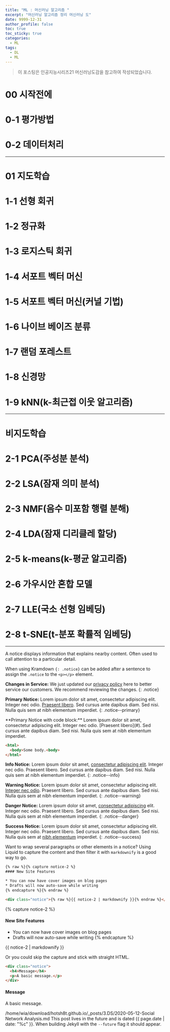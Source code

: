 ```yaml
---
title: "ML : 머신러닝 알고리즘 "
excerpt: "머신러닝 알고리즘 정리 머신러닝 도" 
date: 9999-12-31
author_profile: false
toc: true
toc_sticky: true
categories:
  - ML
tags:
  - DL
  - ML
---
```

> 이 포스팅은 인공지능시리즈21 머신러닝도감을 참고하여 작성되었습니다. 

# 00 시작전에
# 0-1 평가방법
# 0-2 데이터처리

----

# 01 지도학습

# 1-1 선형 회귀

# 1-2 정규화

# 1-3 로지스틱 회귀

# 1-4 서포트 벡터 머신

# 1-5 서포트 벡터 머신(커널 기법)

# 1-6 나이브 베이즈 분류

# 1-7 랜덤 포레스트

# 1-8 신경망

# 1-9 kNN(k-최근접 이웃 알고리즘)

----

# 비지도학습
# 2-1 PCA(주성분 분석)  
# 2-2 LSA(잠재 의미 분석)  
# 2-3 NMF(음수 미포함 행렬 분해)  
# 2-4 LDA(잠재 디리클레 할당)  
# 2-5 k-means(k-평균 알고리즘)  
# 2-6 가우시안 혼합 모델  
# 2-7 LLE(국소 선형 임베딩)  
# 2-8 t-SNE(t-분포 확률적 임베딩)  

----


A notice displays information that explains nearby content. Often used to call attention to a particular detail.

When using Kramdown `{: .notice}` can be added after a sentence to assign the `.notice` to the `<p></p>` element. 

**Changes in Service:** We just updated our [privacy policy](#) here to better service our customers. We recommend reviewing the changes.
{: .notice}

**Primary Notice:** Lorem ipsum dolor sit amet, consectetur adipiscing elit. Integer nec odio. [Praesent libero](#). Sed cursus ante dapibus diam. Sed nisi. Nulla quis sem at nibh elementum imperdiet.
{: .notice--primary}

<div class="notice--primary" markdown="1">
**Primary Notice with code block:** Lorem ipsum dolor sit amet, consectetur adipiscing elit. Integer nec odio. [Praesent libero](#). Sed cursus ante dapibus diam. Sed nisi. Nulla quis sem at nibh elementum imperdiet.

```html
<html>
  <body>Some body.<body>
</html>
```
</div>

**Info Notice:** Lorem ipsum dolor sit amet, [consectetur adipiscing elit](#). Integer nec odio. Praesent libero. Sed cursus ante dapibus diam. Sed nisi. Nulla quis sem at nibh elementum imperdiet.
{: .notice--info}

**Warning Notice:** Lorem ipsum dolor sit amet, consectetur adipiscing elit. [Integer nec odio](#). Praesent libero. Sed cursus ante dapibus diam. Sed nisi. Nulla quis sem at nibh elementum imperdiet.
{: .notice--warning}

**Danger Notice:** Lorem ipsum dolor sit amet, [consectetur adipiscing](#) elit. Integer nec odio. Praesent libero. Sed cursus ante dapibus diam. Sed nisi. Nulla quis sem at nibh elementum imperdiet.
{: .notice--danger}

**Success Notice:** Lorem ipsum dolor sit amet, consectetur adipiscing elit. Integer nec odio. Praesent libero. Sed cursus ante dapibus diam. Sed nisi. Nulla quis sem at [nibh elementum](#) imperdiet.
{: .notice--success}

Want to wrap several paragraphs or other elements in a notice? Using Liquid to capture the content and then filter it with `markdownify` is a good way to go.

```html
{% raw %}{% capture notice-2 %}
#### New Site Features

* You can now have cover images on blog pages
* Drafts will now auto-save while writing
{% endcapture %}{% endraw %}

<div class="notice">{% raw %}{{ notice-2 | markdownify }}{% endraw %}</div>
```

{% capture notice-2 %}
#### New Site Features

* You can now have cover images on blog pages
* Drafts will now auto-save while writing
{% endcapture %}

<div class="notice">
  {{ notice-2 | markdownify }}
</div>

Or you could skip the capture and stick with straight HTML.

```html
<div class="notice">
  <h4>Message</h4>
  <p>A basic message.</p>
</div>
```

<div class="notice">
  <h4>Message</h4>
  <p>A basic message.</p>
</div>

/home/wia/download/hotsh8t.github.io/_posts/3.DS/2020-05-12-Social Network Analysis.md
This post lives in the future and is dated {{ page.date | date: "%c" }}. When building Jekyll with the `--future` flag it should appear.
